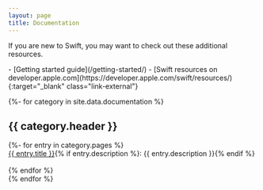 ```yaml
---
layout: page
title: Documentation
---
```


If you are new to Swift, you may want to check out these additional resources.

<div class="links links-list-nostyle" markdown="1">
- [Getting started guide](/getting-started/)
- [Swift resources on developer.apple.com](https://developer.apple.com/swift/resources/){:target="_blank" class="link-external"}
</div>

{%- for category in site.data.documentation %}
## {{ category.header }}
  <div>
  {%- for entry in category.pages %}
    <div>
    <a href="{{ entry.url }}">{{ entry.title }}</a>{% if entry.description %}: {{ entry.description }}{% endif %}
    </div>
    <br/>
  {% endfor %}
  </div>
{% endfor %}

